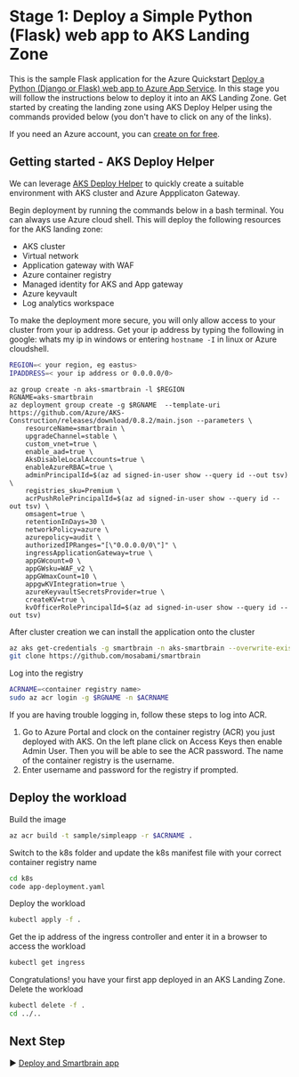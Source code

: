 # Stage 1: Deploy a Simple Python (Flask) web app to AKS Landing Zone

This is the sample Flask application for the Azure Quickstart [Deploy a Python (Django or Flask) web app to Azure App Service](https://docs.microsoft.com/en-us/azure/app-service/quickstart-python). In this stage you will follow the instructions below to deploy it into an AKS Landing Zone. Get started by creating the landing zone using AKS Deploy Helper using the commands provided below (you don't have to click on any of the links).


If you need an Azure account, you can [create on for free](https://azure.microsoft.com/en-us/free/).

## Getting started - AKS Deploy Helper

We can leverage [AKS Deploy Helper](https://github.com/Azure/AKS-Construction) to quickly create a suitable environment with AKS cluster and Azure Appplicaton Gateway.

Begin deployment by running the commands below in a bash terminal. You can always use Azure cloud shell. This will deploy the following resources for the AKS landing zone:
* AKS cluster
* Virtual network
* Application gateway with WAF
* Azure container registry
* Managed identity for AKS and App gateway
* Azure keyvault
* Log analytics workspace

To make the deployment more secure, you will only allow access to your cluster from your ip address. Get your ip address by typing the following in google: whats my ip in windows or entering `hostname -I` in linux or Azure cloudshell.

```bash
REGION=< your region, eg eastus>
IPADDRESS=< your ip address or 0.0.0.0/0>
```
```azurecli
az group create -n aks-smartbrain -l $REGION
RGNAME=aks-smartbrain
az deployment group create -g $RGNAME  --template-uri https://github.com/Azure/AKS-Construction/releases/download/0.8.2/main.json --parameters \
	resourceName=smartbrain \
	upgradeChannel=stable \
	custom_vnet=true \
	enable_aad=true \
	AksDisableLocalAccounts=true \
	enableAzureRBAC=true \
	adminPrincipalId=$(az ad signed-in-user show --query id --out tsv) \
	registries_sku=Premium \
	acrPushRolePrincipalId=$(az ad signed-in-user show --query id --out tsv) \
	omsagent=true \
	retentionInDays=30 \
	networkPolicy=azure \
	azurepolicy=audit \
	authorizedIPRanges="[\"0.0.0.0/0\"]" \
	ingressApplicationGateway=true \
	appGWcount=0 \
	appGWsku=WAF_v2 \
	appGWmaxCount=10 \
	appgwKVIntegration=true \
	azureKeyvaultSecretsProvider=true \
	createKV=true \
	kvOfficerRolePrincipalId=$(az ad signed-in-user show --query id --out tsv)
```

After cluster creation we can install the application onto the cluster

```bash
az aks get-credentials -g smartbrain -n aks-smartbrain --overwrite-existing
git clone https://github.com/mosabami/smartbrain
```

Log into the registry
```bash
ACRNAME=<container registry name>
sudo az acr login -g $RGNAME -n $ACRNAME
```
If you are having trouble logging in, follow these steps to log into ACR.
1. Go to Azure Portal and clock on the container registry (ACR) you just deployed with AKS. On the left plane click on Access Keys then enable Admin User. Then you will be able to see the ACR password. The name of the container registry is the username. 
1. Enter username and password for the registry if prompted.

## Deploy the workload
Build the image
```bash
az acr build -t sample/simpleapp -r $ACRNAME .
```
Switch to the k8s folder and update the k8s manifest file with your correct container registry name
```bash
cd k8s
code app-deployment.yaml
```
Deploy the workload
```bash
kubectl apply -f .
```
Get the ip address of the ingress controller and enter it in a browser to access the workload
```bash
kubectl get ingress 
```
Congratulations! you have your first app deployed in an AKS Landing Zone. Delete the workload
```bash
kubectl delete -f . 
cd ../..
```
## Next Step

:arrow_forward: [Deploy and Smartbrain app](../smartbrain/README.md)
